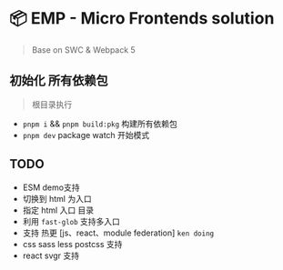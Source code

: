 # 📦 EMP - Micro Frontends solution
> Base on SWC & Webpack 5
## 初始化 所有依赖包 
> 根目录执行 
+ `pnpm i` && `pnpm build:pkg` 构建所有依赖包 
+ `pnpm dev` package watch 开始模式

## TODO
+ ESM demo支持 
+ 切换到 html 为入口 
+ 指定 html 入口 目录 
+ 利用 `fast-glob` 支持多入口
+ 支持 热更 [js、react、module federation] `ken doing`
+ css sass less postcss 支持
+ react svgr 支持 